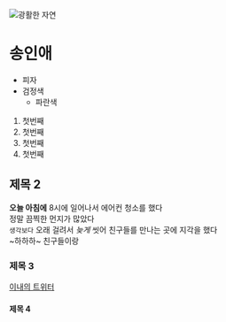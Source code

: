 ![광활한 자연](https://images.unsplash.com/photo-1686176904188-1c4457dd493d?ixlib=rb-4.0.3&ixid=M3wxMjA3fDB8MHxwaG90by1wYWdlfHx8fGVufDB8fHx8fA%3D%3D&auto=format&fit=crop&w=1471&q=80)

# 송인애

- 피자
- 검정색
  - 파란색

1. 첫번째
3. 첫번째
4. 첫번째
1. 첫번째
  
## 제목 2

**오늘 아침에** 8시에 일어나서 에어컨 청소를 했다  
정말 끔찍한 먼지가 많았다   
`생각보다` 오래 걸려서 _늦게_ 씻어 친구들를 만나는 곳에 지각을 했다  
~하하하~ 친구들이랑  
### 제목 3
[이내의 트위터](https://twitter.com/songinaee)
#### 제목 4

